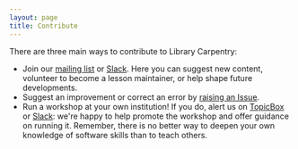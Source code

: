 ```yaml
---
layout: page
title: Contribute
---
```

There are three main ways to contribute to Library Carpentry:

- Join our [mailing list](https://carpentries.topicbox.com/groups/discuss-library-carpentry) or [Slack](https://swc-slack-invite.herokuapp.com/). Here you can suggest new content, volunteer to become a lesson maintainer, or help shape future developments.
- Suggest an improvement or correct an error by [raising an Issue](https://github.com/LibraryCarpentry/lc-shell/issues).
- Run a workshop at your own institution! If you do, alert us on [TopicBox](https://carpentries.topicbox.com/groups/discuss-library-carpentry) or [Slack](https://swc-slack-invite.herokuapp.com/): we're happy to help promote the workshop and offer guidance on running it. Remember, there is no better way to deepen your own knowledge of software skills than to teach others.
